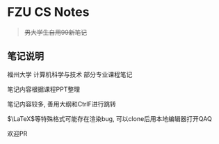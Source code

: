 #  FZU CS Notes

> ~~男大学生自用99新笔记~~

## 笔记说明

福州大学 计算机科学与技术 部分专业课程笔记

笔记内容根据课程PPT整理

笔记内容较多, 善用大纲和CtrlF进行跳转

$\LaTeX$等特殊格式可能存在渲染bug, 可以clone后用本地编辑器打开QAQ

欢迎PR
